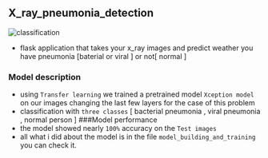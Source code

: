 ## X_ray_pneumonia_detection
![classification](https://i.imgur.com/jZqpV51.png)
- flask application that takes your x_ray images and predict weather you have pneumonia [baterial or viral ] or not[ normal ]
### Model description 
- using `Transfer learning` we trained a pretrained model `Xception model` on our images changing the last few layers for the case of this problem 
- classification with `three classes` [ bacterial pneumonia , viral pneumonia , normal person ]
###Model performance 
- the model showed nearly `100%` accuracy on the `Test images` 
- all what i did about the model is in the file `model_building_and_training` you can check it.
